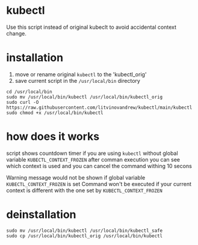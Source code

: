 # kubectl
Use this script instead of original kubeclt to avoid accidental context change.

# installation
1. move or rename original `kubectl` to the 'kubectl_orig'
2. save current script in the `/usr/local/bin` directory
```
cd /usr/local/bin
sudo mv /usr/local/bin/kubectl /usr/local/bin/kubectl_orig
sudo curl -O https://raw.githubusercontent.com/litvinovandrew/kubectl/main/kubectl
sudo chmod +x /usr/local/bin/kubectl
```
   

# how does it works
script shows countdown timer if you are using `kubectl` without global variable `KUBECTL_CONTEXT_FROZEN`
after comman execution you can see which context is used and you can cancel the command withing 10 secons

Warning message would not be shown if global variable `KUBECTL_CONTEXT_FROZEN` is set
Command won't be executed if your current context is different with  the one set by `KUBECTL_CONTEXT_FROZEN`


# deinstallation 
```
sudo mv /usr/local/bin/kubectl /usr/local/bin/kubectl_safe
sudo cp /usr/local/bin/kubectl_orig /usr/local/bin/kubectl
```

